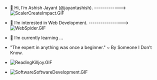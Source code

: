 - 👋 Hi, I’m Ashish Jayant (@jayantashish). ------------->![ScalerCreateImpact.GIF](https://github.com/jayantashish/jayantashish/assets/84563586/b3f14fb2-5580-47c4-8e33-811949edfbb8)

- 👀 I’m interested in Web Development. ----------------->![WebSpider.GIF](https://github.com/jayantashish/jayantashish/assets/84563586/e35ada6b-84aa-41a8-9421-24b93c297b84)

- 🌱 I’m currently learning ...
- "The expert in anything was once a beginner."
                                        ~ By Someone I Don't Know.
- ![ReadingKilljoy.GIF](https://github.com/jayantashish/jayantashish/assets/84563586/b2d78bbb-3291-4fb5-8d9e-85d23531b528)
- ![SoftwareSoftwareDevelopment.GIF](https://github.com/jayantashish/jayantashish/assets/84563586/df23a6ba-1993-4249-bde5-f950023f8b54)
<!--- ![Coding.GIF](https://github.com/jayantashish/jayantashish/assets/84563586/3c431290-2d96-42d1-bf87-d098f1213db5)
--->







<!---
jayantashish/jayantashish is a ✨ special ✨ repository because its `README.md` (this file) appears on your GitHub profile.
You can click the Preview link to take a look at your changes.
--->
